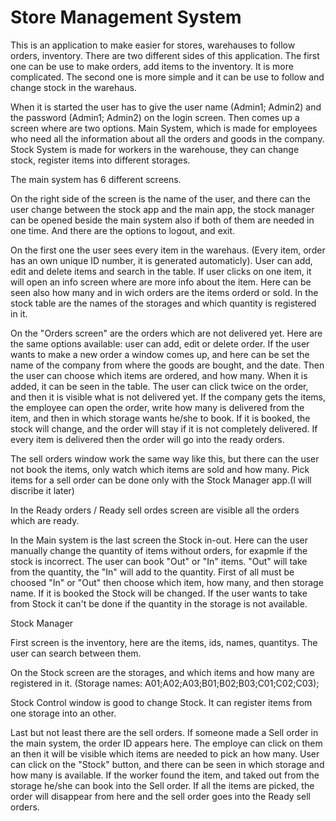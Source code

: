 # Store Management System

This is an application to make easier for stores, warehauses to follow orders, inventory. 
There are two different sides of this application. The first one can be use to make orders, add items to the inventory. It is more complicated. The second one is more simple and it can be use to follow and change stock in the warehaus.

When it is started the user has to give the user name (Admin1; Admin2) and the password (Admin1; Admin2) on the login screen.
Then comes up a screen where are two options. Main System, which is made for employees who need all the information about all the orders and goods in the company.
Stock System is made for workers in the warehouse, they can change stock, register items into different storages.

The main system has 6 different screens.

On the right side of the screen is the name of the user, and there can the user change between the stock app and the main app, the stock manager can be opened beside the main system also if both of them are needed in one time.
And there are the options to logout, and exit.


On the first one the user sees every item in the warehaus. (Every item, order has an own unique ID number, it is generated automaticly).
User can add, edit and delete items and search in the table.
If user clicks on one item, it will open an info screen where are more info about the item. Here can be seen also how many and in wich orders are the items orderd or sold.
In the stock table are the names of the storages and which quantity is registered in it.

On the "Orders screen" are the orders which are not delivered yet.
Here are the same options available: user can add, edit or delete order. 
If the user wants to make a new order a window comes up, and here can be set the name of the company from where the goods are bought, and the date. 
Then the user can choose which items are ordered, and how many. When it is added, it can be seen in the table. 
The user can click twice on the order, and then it is visible what is not delivered yet. 
If the company gets the items, the employee can open the order, write how many is delivered from the item, and then in which storage wants he/she to book. 
If it is booked, the stock will change, and the order will stay if it is not completely delivered.
If every item is delivered then the order will go into the ready orders. 

The sell orders window work the same way like this, but there can the user not book the items, only watch which items are sold and how many.
Pick items for a sell order can be done only with the Stock Manager app.(I will discribe it later)

In the Ready orders / Ready sell ordes screen are visible all the orders which are ready.

In the Main system is the last screen the Stock in-out. 
Here can the user manually change the quantity of items without orders, for exapmle if the stock is incorrect.
The user can book "Out" or "In" items. "Out" will take from the quantity, the "In" will add to the quantity. 
First of all must be choosed "In" or "Out" then choose which item, how many, and then storage name.
If it is booked the Stock will be changed. If the user wants to take from Stock it can't be done if the quantity in the storage is not available. 
 

Stock Manager

First screen is the inventory, here are the items, ids, names, quantitys.
The user can search between them. 

On the Stock screen are the storages, and which items and how many are registered in it. (Storage names: A01;A02;A03;B01;B02;B03;C01;C02;C03);

Stock Control window is good to change Stock. It can register items from one storage into an other. 

Last but not least there are the sell orders. If someone made a Sell order in the main system, the order ID appears here. The employe can click on them an then it will be visible which items are needed to pick an how many.
User can click on the "Stock" button, and there can be seen in which storage and how many is available. If the worker found the item, and taked out from the storage he/she can book into the Sell order.
If all the items are picked, the order will disappear from here and the sell order goes into the Ready sell orders.
